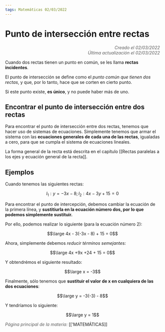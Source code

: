 ```yaml
---
tags: Matemáticas 02/03/2022
---
```


# Punto de intersección entre rectas
<div style="text-align: right; opacity: 0.7; font-style: italic;">Creado el 02/03/2022</div>
<div style="text-align: right; opacity: 0.7; font-style: italic;">Última actualización el 02/03/2022</div>

Cuando dos rectas tienen un punto en común, se les llama **rectas incidentes**.

El punto de intersección se define como el *punto común que tienen dos rectas*, y que, por lo tanto, hace que se corten en cierto punto.

Si este punto existe, **es único**, y no puede haber más de uno.

## Encontrar el punto de intersección entre dos rectas

Para encontrar el punto de intersección entre dos rectas, tenemos que hacer uso de sistemas de ecuaciones. Simplemente tenemos que armar el sistema con las **ecuaciones generales de cada una de las rectas**, igualadas a cero, para que se cumpla el sistema de ecuaciones lineales.

La forma general de la recta está descrita en el capítulo [[Rectas paralelas a los ejes y ecuación general de la recta]].

## Ejemplos

Cuando tenemos las siguientes rectas:

$$l_1: y = -3x - 8; l_2: 4x - 3y + 15 = 0$$

Para encontrar el punto de intercepción, debemos cambiar la ecuación de la primera línea, y **sustitiurla en la ecuación número dos, por lo que podemos simplemente sustituir.**

Por ello, podemos realizar lo siguiente (para la ecuación número 2):

$$\large 4x - 3(-3x - 8) + 15 = 0$$

Ahora, simplemente debemos *reducir términos semejantes:*

$$\large 4x +9x +24 + 15 = 0$$

Y obtendrémos el siguiente resultado:

$$\large x = -3$$

Finalmente, sólo tenemos que **sustituir el valor de x en cualquiera de las dos ecuaciones**:

$$\large y = -3(-3) - 8$$

Y tendríamos lo siguiente:

$$\large y = 1$$

<span style="opacity: 0.7; font-style: italic;">Página principal de la materia:</span> [['MATEMÁTICAS]]